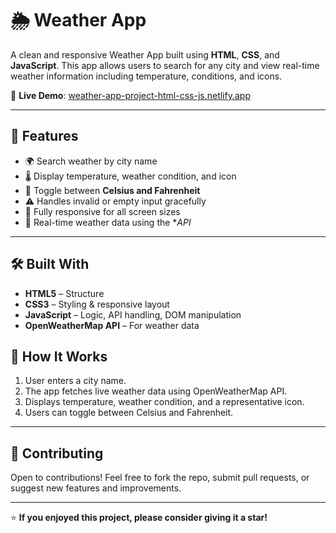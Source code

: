 # 🌦️ Weather App

A clean and responsive Weather App built using **HTML**, **CSS**, and **JavaScript**. This app allows users to search for any city and view real-time weather information including temperature, conditions, and icons.

🔗 **Live Demo**: [weather-app-project-html-css-js.netlify.app](https://weather-app-project-html-css-js.netlify.app/)

---

## 🚀 Features

- 🌍 Search weather by city name
- 🌡️ Display temperature, weather condition, and icon
- 🔁 Toggle between **Celsius and Fahrenheit**
- ⚠️ Handles invalid or empty input gracefully
- 📱 Fully responsive for all screen sizes
- 🔄 Real-time weather data using the **API*

---

## 🛠️ Built With

- **HTML5** – Structure
- **CSS3** – Styling & responsive layout
- **JavaScript** – Logic, API handling, DOM manipulation
- **OpenWeatherMap API** – For weather data



## 🧪 How It Works

1. User enters a city name.
2. The app fetches live weather data using OpenWeatherMap API.
3. Displays temperature, weather condition, and a representative icon.
4. Users can toggle between Celsius and Fahrenheit.

---



## 🤝 Contributing

Open to contributions! Feel free to fork the repo, submit pull requests, or suggest new features and improvements.

---

⭐ **If you enjoyed this project, please consider giving it a star!**
```
